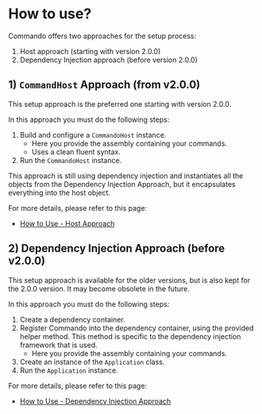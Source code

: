 # How to use?

Commando offers two approaches for the setup process:

1. Host approach (starting with version 2.0.0)
2. Dependency Injection approach (before version 2.0.0)

## 1) `CommandHost` Approach (from v2.0.0)

This setup approach is the preferred one starting with version 2.0.0.

In this approach you must do the following steps:

1. Build and configure a `CommandoHost`  instance.
   - Here you provide the assembly containing your commands.
   - Uses a clean fluent syntax.
2. Run the `CommandoHost`  instance.

This approach is still using dependency injection and instantiates all the objects from the Dependency Injection Approach, but it encapsulates everything into the host object.

For more details, please refer to this page:

- [How to Use - Host Approach](how-to-use-host-approach.md)

## 2) Dependency Injection Approach (before v2.0.0)

This setup approach is available for the older versions, but is also kept for the 2.0.0 version. It may become obsolete in the future.

In this approach you must do the following steps:

1. Create a dependency container.
2. Register Commando into the dependency container, using the provided helper method. This method is specific to the dependency injection framework that is used.
   - Here you provide the assembly containing your commands.
3. Create an instance of the `Application` class.
4. Run the `Application` instance.

For more details, please refer to this page:

- [How to Use - Dependency Injection Approach](how-to-use-di-approach.md)